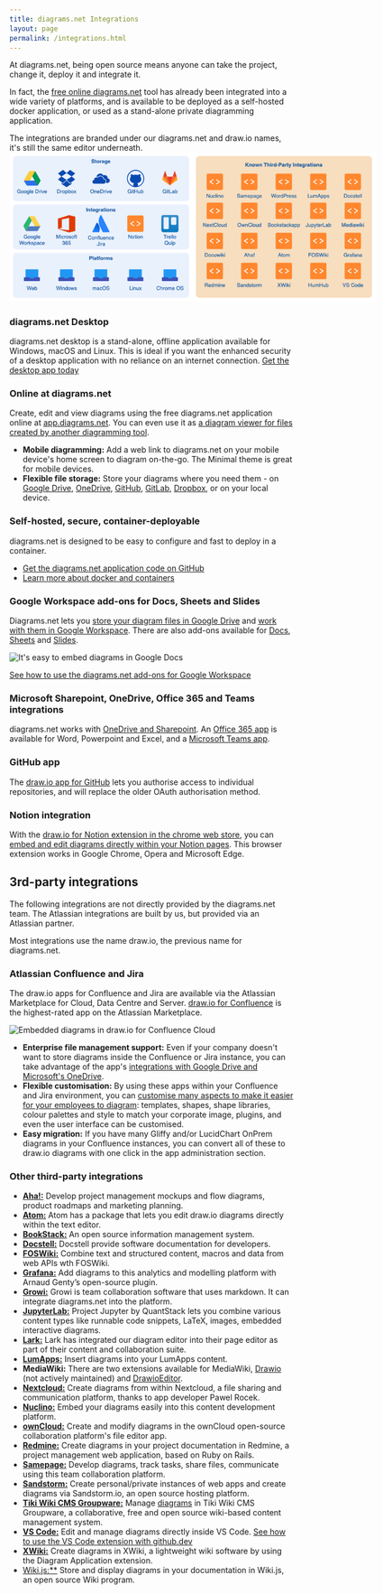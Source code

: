```yaml
---
title: diagrams.net Integrations
layout: page
permalink: /integrations.html
---
```


At diagrams.net, being open source means anyone can take the project, change it, deploy it and integrate it.

In fact, the [free online diagrams.net](https://app.diagrams.net) tool has already been integrated into a wide variety of platforms, and is available to be deployed as a self-hosted docker application, or used as a stand-alone private diagramming application.

The integrations are branded under our diagrams.net and draw.io names, it's still the same editor underneath.
<br /><img src="/assets/img/blog/integrations.png" style="width=100%;max-width:650px;;height:auto;" alt="There is a large ecosystem of diagrams.net and draw.io apps for diagramming in whichever platform or app you are using for documentation">

### diagrams.net Desktop

diagrams.net desktop is a stand-alone, offline application available for Windows, macOS and Linux. This is ideal if you want the enhanced security of a desktop application with no reliance on an internet connection. [Get the desktop app today](https://get.diagrams.net/)

### Online at diagrams.net

Create, edit and view diagrams using the free diagrams.net application online at [app.diagrams.net](https://app.diagrams.net). You can even use it as [a diagram viewer for files created by another diagramming tool](/blog/online-diagram-viewer.html).

* **Mobile diagramming:** Add a web link to diagrams.net on your mobile device's home screen to diagram on-the-go. The Minimal theme is great for mobile devices.
* **Flexible file storage:** Store your diagrams where you need them - on [Google Drive](https://app.diagrams.net/?mode=google), [OneDrive](https://app.diagrams.net/?mode=onedrive), [GitHub](https://app.diagrams.net/?mode=github), [GitLab](https://app.diagrams.net/?mode=gitlab), [Dropbox](https://app.diagrams.net/?mode=dropbox), or on your local device.

### Self-hosted, secure, container-deployable

diagrams.net is designed to be easy to configure and fast to deploy in a container.

* [Get the diagrams.net application code on GitHub](https://github.com/jgraph/docker-drawio)
* [Learn more about docker and containers](https://www.docker.com/resources/what-container)

### Google Workspace add-ons for Docs, Sheets and Slides

Diagrams.net lets you [store your diagram files in Google Drive](https://app.diagrams.net/?mode=google) and [work with them in Google Workspace](https://gsuite.diagrams.net/). There are also add-ons available for [Docs](https://docsaddon.diagrams.net/), [Sheets](https://sheetsaddon.diagrams.net/) and [Slides](https://slidesaddon.diagrams.net/).

<img src="/assets/img/blog/addon-google-docs-examples.png" width="400" alt="It's easy to embed diagrams in Google Docs">

[See how to use the diagrams.net add-ons for Google Workspace](/blog/diagrams-google-docs.html)

### Microsoft Sharepoint, OneDrive, Office 365 and Teams integrations

diagrams.net works with [OneDrive and Sharepoint](https://app.diagrams.net/?mode=onedrive). An [Office 365 app](https://office.diagrams.net/) is available for Word, Powerpoint and Excel, and a [Microsoft Teams app](/doc/faq/microsoft-teams-diagrams.html). 


### GitHub app

The [draw.io app for GitHub](https://github.com/apps/draw-io-app) lets you authorise access to individual repositories, and will replace the older OAuth authorisation method.

### Notion integration

With the [draw.io for Notion extension in the chrome web store](https://chrome.google.com/webstore/detail/drawio-for-notion/plhaalebpkihaccllnkdaokdoeaokmle), you can [embed and edit diagrams directly within your Notion pages](/blog/drawio-notion.html). This browser extension works in Google Chrome, Opera and Microsoft Edge. 

## 3rd-party integrations

The following integrations are not directly provided by the diagrams.net team. The Atlassian integrations are built by us, but provided via an Atlassian partner.

Most integrations use the name draw.io, the previous name for diagrams.net.

### Atlassian Confluence and Jira

The draw.io apps for Confluence and Jira are available via the Atlassian Marketplace for Cloud, Data Centre and Server. [draw.io for Confluence](https://marketplace.atlassian.com/apps/1210933/draw-io-diagrams-for-confluence) is the highest-rated app on the Atlassian Marketplace.

<img src="/assets/img/blog/embed-diagrams-confluence-cloud.png" width="400" alt="Embedded diagrams in draw.io for Confluence Cloud">

* **Enterprise file management support:** Even if your company doesn't want to store diagrams inside the Confluence or Jira instance, you can take advantage of the app's [integrations with Google Drive and Microsoft's OneDrive](/doc/faq/embed-diagram-googledrive-confluence-cloud.html).
* **Flexible customisation:** By using these apps within your Confluence and Jira environment, you can [customise many aspects to make it easier for your employees to diagram](/doc/faq/): templates, shapes, shape libraries, colour palettes and style to match your corporate image, plugins, and even the user interface can be customised.
* **Easy migration:** If you have many Gliffy and/or LucidChart OnPrem diagrams in your Confluence instances, you can convert all of these to draw.io diagrams with one click in the app administration section.

### Other third-party integrations

* [**Aha!:**](https://blog.aha.io/introducing-aha-mockups/) Develop project management mockups and flow diagrams, product roadmaps and marketing planning.
* [**Atom:**](https://atom.io/packages/atom-drawio) Atom has a package that lets you edit draw.io diagrams directly within the text editor.
* [**BookStack:**](https://www.bookstackapp.com/blog/beta-release-v0-20-0/) An open source information management system.
* [**Docstell:**](https://docstell.com/) Docstell provide software documentation for developers.
* [**FOSWiki:**](https://foswiki.org/Extensions/DrawIOPlugin) Combine text and structured content, macros and data from web APIs wth FOSWiki.
* [**Grafana:**](https://github.com/algenty/grafana-flowcharting) Add diagrams to this analytics and modelling platform with Arnaud Genty’s open-source plugin.
* [**Growi:**](https://growi.org/en/) Growi is team collaboration software that uses markdown. It can integrate diagrams.net into the platform.
* [**JupyterLab:**](https://github.com/QuantStack/jupyterlab-drawio/) Project Jupyter by QuantStack lets you combine various content types like runnable code snippets, LaTeX, images, embedded interactive diagrams.
* [**Lark:**](https://larksuite.com) Lark has integrated our diagram editor into their page editor as part of their content and collaboration suite.
* [**LumApps:**](https://www.lumapps.com/blog-post/drawio-integration/) Insert diagrams into your LumApps content.
* **MediaWiki:** There are two extensions available for MediaWiki, [Drawio](https://www.mediawiki.org/wiki/Extension:Drawio) (not actively maintained) and [DrawioEditor](https://www.mediawiki.org/wiki/Extension:DrawioEditor).
* [**Nextcloud:**](https://apps.nextcloud.com/apps/drawio) Create diagrams from within Nextcloud, a file sharing and communication platform, thanks to app developer Pawel Rocek.
* [**Nuclino:**](https://www.nuclino.com/apps/drawio/) Embed your diagrams easily into this content development platform.
* [**ownCloud:**](https://marketplace.owncloud.com/apps/drawio/) Create and modify diagrams in the ownCloud open-source collaboration platform's file editor app.
* [**Redmine:**](https://www.redmine.org/plugins/redmine_drawio) Create diagrams in your project documentation in Redmine, a project management web application, based on Ruby on Rails.
* [**Samepage:**](https://www.samepage.io/draw-diagram-online) Develop diagrams, track tasks, share files, communicate using this team collaboration platform.
* [**Sandstorm:**](https://apps.sandstorm.io/app/nfqhx83vvzm80edpgkpax8mhqp176qj2vwg67rgq5e3kjc5r4cyh) Create personal/private instances of web apps and create diagrams via Sandstorm.io, an open source hosting platform.
* [**Tiki Wiki CMS Groupware:**](https://info.tiki.org/HomePage) Manage [diagrams](https://doc.tiki.org/Diagram) in Tiki Wiki CMS Groupware, a collaborative, free and open source wiki-based content management system.
* [**VS Code:**](https://marketplace.visualstudio.com/items?itemName=hediet.vscode-drawio) Edit and manage diagrams directly inside VS Code. [See how to use the VS Code extension with github.dev](/blog/edit-diagrams-with-github-dev.html)
* [**XWiki:**](https://extensions.xwiki.org/xwiki/bin/view/Extension/Diagram%20Application) Create diagrams in XWiki, a lightweight wiki software by using the Diagram Application extension.
* [Wiki.js:**](https://js.wiki/feedback/p/drawio) Store and display diagrams in your documentation in Wiki.js, an open source Wiki program.
